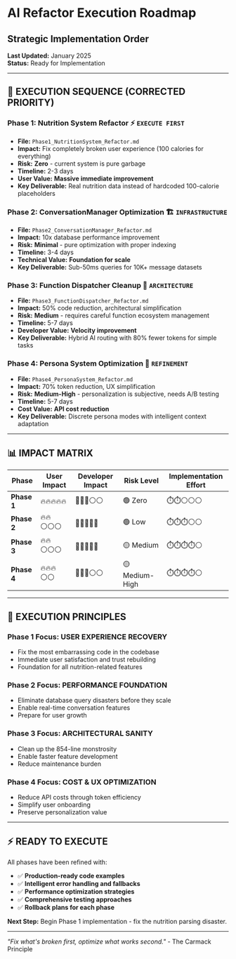 # AI Refactor Execution Roadmap
## Strategic Implementation Order

**Last Updated:** January 2025  
**Status:** Ready for Implementation

---

## 🎯 **EXECUTION SEQUENCE (CORRECTED PRIORITY)**

### **Phase 1: Nutrition System Refactor** ⚡️ `EXECUTE FIRST`
- **File:** `Phase1_NutritionSystem_Refactor.md`
- **Impact:** Fix completely broken user experience (100 calories for everything)
- **Risk:** **Zero** - current system is pure garbage
- **Timeline:** 2-3 days
- **User Value:** **Massive immediate improvement**
- **Key Deliverable:** Real nutrition data instead of hardcoded 100-calorie placeholders

### **Phase 2: ConversationManager Optimization** 🏗️ `INFRASTRUCTURE`
- **File:** `Phase2_ConversationManager_Refactor.md` 
- **Impact:** 10x database performance improvement
- **Risk:** **Minimal** - pure optimization with proper indexing
- **Timeline:** 3-4 days
- **Technical Value:** **Foundation for scale**
- **Key Deliverable:** Sub-50ms queries for 10K+ message datasets

### **Phase 3: Function Dispatcher Cleanup** 🔧 `ARCHITECTURE`
- **File:** `Phase3_FunctionDispatcher_Refactor.md`
- **Impact:** 50% code reduction, architectural simplification
- **Risk:** **Medium** - requires careful function ecosystem management
- **Timeline:** 5-7 days
- **Developer Value:** **Velocity improvement**
- **Key Deliverable:** Hybrid AI routing with 80% fewer tokens for simple tasks

### **Phase 4: Persona System Optimization** 🎨 `REFINEMENT`
- **File:** `Phase4_PersonaSystem_Refactor.md`
- **Impact:** 70% token reduction, UX simplification
- **Risk:** **Medium-High** - personalization is subjective, needs A/B testing
- **Timeline:** 5-7 days
- **Cost Value:** **API cost reduction**
- **Key Deliverable:** Discrete persona modes with intelligent context adaptation

---

## 📊 **IMPACT MATRIX**

| Phase | User Impact | Developer Impact | Risk Level | Implementation Effort |
|-------|-------------|------------------|------------|----------------------|
| **Phase 1** | 🔥🔥🔥🔥🔥 | 🔧🔧🔧⚪⚪ | 🟢 Zero | ⏱️⏱️⚪⚪⚪ |
| **Phase 2** | 🔥🔥⚪⚪⚪ | 🔧🔧🔧🔧🔧 | 🟢 Low | ⏱️⏱️⏱️⚪⚪ |
| **Phase 3** | 🔥🔥⚪⚪⚪ | 🔧🔧🔧🔧🔧 | 🟡 Medium | ⏱️⏱️⏱️⏱️⚪ |
| **Phase 4** | 🔥🔥🔥⚪⚪ | 🔧🔧🔧⚪⚪ | 🟡 Medium-High | ⏱️⏱️⏱️⏱️⚪ |

---

## 🚀 **EXECUTION PRINCIPLES**

### **Phase 1 Focus: USER EXPERIENCE RECOVERY**
- Fix the most embarrassing code in the codebase
- Immediate user satisfaction and trust rebuilding
- Foundation for all nutrition-related features

### **Phase 2 Focus: PERFORMANCE FOUNDATION**
- Eliminate database query disasters before they scale
- Enable real-time conversation features
- Prepare for user growth

### **Phase 3 Focus: ARCHITECTURAL SANITY**
- Clean up the 854-line monstrosity
- Enable faster feature development
- Reduce maintenance burden

### **Phase 4 Focus: COST & UX OPTIMIZATION**
- Reduce API costs through token efficiency
- Simplify user onboarding
- Preserve personalization value

---

## ⚡ **READY TO EXECUTE**

All phases have been refined with:
- ✅ **Production-ready code examples**
- ✅ **Intelligent error handling and fallbacks**
- ✅ **Performance optimization strategies**
- ✅ **Comprehensive testing approaches**
- ✅ **Rollback plans for each phase**

**Next Step:** Begin Phase 1 implementation - fix the nutrition parsing disaster.

---

*"Fix what's broken first, optimize what works second."* - The Carmack Principle 